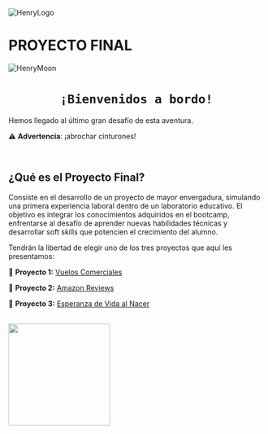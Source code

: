 ![HenryLogo](https://d31uz8lwfmyn8g.cloudfront.net/Assets/logo-henry-white-lg.png)

# **PROYECTO FINAL**

![HenryMoon](https://blog.soyhenry.com/content/images/size/w2000/2022/01/Currcula-Henry.png)


# <h1 align="center">**`¡Bienvenidos a bordo!`**</h1>

Hemos llegado al último gran desafío de esta aventura.

⚠️ **Advertencia**: ¡abrochar cinturones! 

</br>

## **¿Qué es el Proyecto Final?**

Consiste en el desarrollo de un proyecto de mayor envergadura, simulando una primera experiencia laboral dentro de un laboratorio educativo. El objetivo es integrar los conocimientos adquiridos en el bootcamp, enfrentarse al desafío de aprender nuevas habilidades técnicas y desarrollar soft skills que potencien el crecimiento del alumno.

Tendrán la libertad de elegir uno de los tres proyectos que aquí les presentamos:

🚀 **Proyecto 1:** [Vuelos Comerciales](https://github.com/JulianaAragon/DS-PF_Data03/blob/main/Proyectos/Vuelos%20Comerciales.md)

🚀 **Proyecto 2:** [Amazon Reviews](https://github.com/JulianaAragon/DS-PF_Data03/blob/main/Proyectos/Amazon%20Reviews.md)

🚀 **Proyecto 3:** [Esperanza de Vida al Nacer](https://github.com/JulianaAragon/DS-PF_Data03/blob/main/Proyectos/Esperanza%20de%20Vida.md)


</br>  <img src= "https://media.tenor.com/nTa69vUhjGgAAAAd/spongebob-good.gif" height="200">

